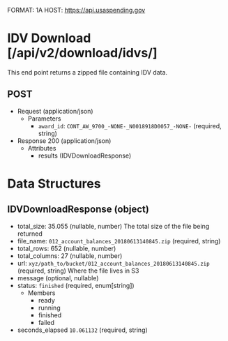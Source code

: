 FORMAT: 1A
HOST: https://api.usaspending.gov

# IDV Download [/api/v2/download/idvs/]

This end point returns a zipped file containing IDV data.

## POST

+ Request (application/json)
    + Parameters
        + `award_id`: `CONT_AW_9700_-NONE-_N0018918D0057_-NONE-` (required, string)
+ Response 200 (application/json)
    + Attributes
        + results (IDVDownloadResponse)

# Data Structures

## IDVDownloadResponse (object)
+ total_size: 35.055 (nullable, number)
    The total size of the file being returned
+ file_name: `012_account_balances_20180613140845.zip` (required, string)
+ total_rows: 652 (nullable, number)
+ total_columns: 27 (nullable, number)
+ url: `xyz/path_to/bucket/012_account_balances_20180613140845.zip` (required, string)
    Where the file lives in S3
+ message (optional, nullable)
+ status: `finished` (required, enum[string])
    + Members
        + ready
        + running
        + finished
        + failed
+ seconds_elapsed `10.061132` (required, string)
